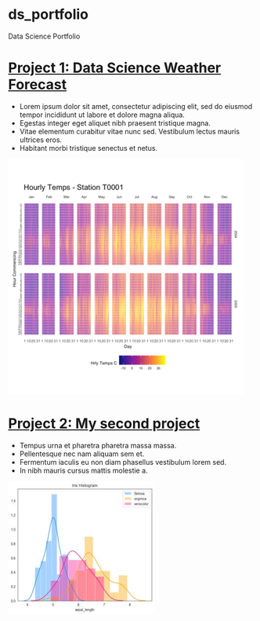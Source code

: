 # ds_portfolio
Data Science Portfolio

# [Project 1: Data Science Weather Forecast](https://github.com/edgar-cornejo/ds_portfolio)
* Lorem ipsum dolor sit amet, consectetur adipiscing elit, sed do eiusmod tempor incididunt ut labore et dolore magna aliqua.
* Egestas integer eget aliquet nibh praesent tristique magna.
* Vitae elementum curabitur vitae nunc sed. Vestibulum lectus mauris ultrices eros.
* Habitant morbi tristique senectus et netus.

![Heatmap](/img/283-the-hourly-heatmap.png)

# [Project 2: My second project](https://github.com/edgar-cornejo/ds_portfolio)
* Tempus urna et pharetra pharetra massa massa. 
* Pellentesque nec nam aliquam sem et. 
* Fermentum iaculis eu non diam phasellus vestibulum lorem sed. 
* In nibh mauris cursus mattis molestie a. 

![Histogram](/img/external-content.duckduckgo.com.jpeg)

